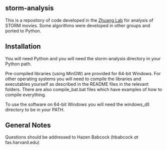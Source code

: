 ## storm-analysis ##
This is a repository of code developed in the [Zhuang Lab](http://zhuang.harvard.edu/) for analysis of STORM movies. Some algorithms were developed in other groups and ported to Python.

## Installation ##
You will need Python and you will need the storm-analysis directory in your Python path.

Pre-compiled libraries (using MinGW) are provided for 64-bit Windows. For other operating systems you will need to compile the libraries and executables yourself as described in the README files in the relevant folders. There are also compile_bat.bat files which have examples of how to compile everything.

To use the software on 64-bit Windows you will need the windows_dll directory to be in your PATH.

## General Notes ##
Questions should be addressed to Hazen Babcock (hbabcock _at_ fas.harvard.edu)

